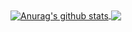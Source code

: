 <a href="https://github.com/satmyx/satmyx">
  <img align="center" src="https://github-readme-stats.anuraghazra1.vercel.app/api?username=satmyx&show_icons=true&include_all_commits=true&theme=synthwave" alt="Anurag's github stats" />
</a>

<a href="https://github.com/satmyx/satmyx">
  <img align="center" src="https://github-readme-stats.vercel.app/api/top-langs/?username=satmyx&layout=compact&theme=synthwave" />
</a>
